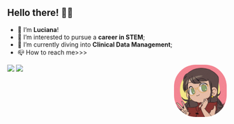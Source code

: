 ##  Hello there! 🙋‍♀️ 

- 👋 I’m **Luciana**!
- 🔭 I’m interested to pursue a **career in STEM**;
- 🌱 I’m currently diving into **Clinical Data Management**;
- 📪 How to reach me>>>

<div>
  <a href="https://www.linkedin.com/in/imbiriba-luciana/" target="_blank"><img src="https://img.shields.io/badge/LinkedIn-0077B5?style=for-the-badge&logo=linkedin&logoColor=white" target="_blank"></a>
  <a href = "mailto:imbiriba.luciana@gmail.com"><img src="https://img.shields.io/badge/-Gmail-%23333?style=for-the-badge&logo=gmail&logoColor=white" target="_blank"></a>
  <img align="right" height="120" style="border-radius:50px;" src="LuPic_Github.jpg"> 
</div>


